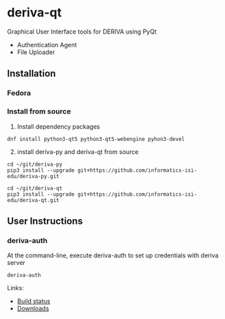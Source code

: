 # deriva-qt
Graphical User Interface tools for DERIVA using PyQt
* Authentication Agent
* File Uploader

## Installation
### Fedora
### Install from source

1. Install dependency packages 

```
dnf install python3-qt5 python3-qt5-webengine pyhon3-devel 
```

2. install deriva-py and deriva-qt from source

```
cd ~/git/deriva-py
pip3 install --upgrade git+https://github.com/informatics-isi-edu/deriva-py.git

cd ~/git/deriva-qt
pip3 install --upgrade git+https://github.com/informatics-isi-edu/deriva-qt.git
```

## User Instructions 
### deriva-auth

At the command-line, execute deriva-auth to set up credentials with deriva server

```
deriva-auth
```


Links:
* [Build status](http://buildbot.isrd.isi.edu/)
* [Downloads](http://buildbot.isrd.isi.edu/~buildbot/deriva-qt/)
